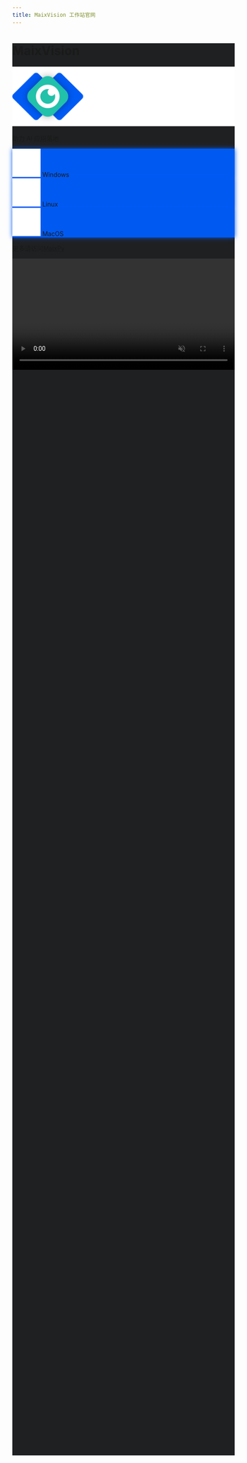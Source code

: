 ```yaml
---
title: MaixVision 工作站官网
---
```



<div>
<script src="/static/css/tailwind.css"></script>
</div>

<style>
#page_wrapper {
    background-color: #1f2022;
}
.md_page #page_content > div {
    width: 100%;
    max-width: 100%;
}
#file_list_wrapper {
    display: none;
    position: fixed;
    width: 100vw;
    height: 100vh;
    background-color: #000000cc;
    z-index: 1000;
    top: 0;
    left: 0;
}
#file_list {
    background-color: #FAFAFA;
    border-radius: 3px;
    max-width: 80%;
    min-width: 400px;
    max-height: 80%;
    min-height: 200px;
    overflow-y: auto;
}
#maixvision_video {
    height: 35rem;
}
@media (max-width: 1670px) {
    #maixvision_video {
        height: 30rem;
    }
}
@media (max-width: 1280px) {
    #maixvision_video {
        height: 20rem;
    }
}
@media (max-width: 1024px) {
    #maixvision_video {
        width: 100%;
        height: auto;
    }
}
.btn, #page_content .btn, #content_body .btn {
    background: #005af2;
    box-shadow: 0px 0px 2px 0px #005af2;
}
.btn, #page_content .btn:hover, #content_body .btn:hover {
    background: #005af2;
    box-shadow: 0px 0px 10px 0px #005af2;
}
</style>

<div id="file_list_wrapper" class="flex justify-center items-center">
    <div id="file_list" class="flex flex-col justify-center items-center space-y-5 px-5 py-10">
    </div>
</div>

<div class="w-full flex flex-wrap-reverse justify-center items-center" style="min-height:80vh; background-color:#1f2022">
    <div class="flex flex-col justify-center items-center p-10">
        <h1 class="text-4xl font-bold text-white hidden">MaixVision</h1>
        <img src="/static/image/maixvision_hor.svg" class="pointer-events-none" />
        <p class="text-xm text-white">助力 AI 应用落地</p>
        <div class="flex flex-row space-x-4 pt-10">
            <div id="win_download" class="btn flex w-32 space-x-1 justify-center items-center">
                <img src="/static/image/download.svg" class="pointer-events-none h-6 w-6" />
                <span class="text-lg">Windows</span>
            </div>
            <div id="linux_download" class="btn flex w-32 space-x-1 justify-center items-center">
                <img src="/static/image/download.svg" class="pointer-events-none h-6 w-6" />
                <span class="text-lg">Linux</span>
            </div>
            <div id="macos_download" class="btn flex w-32 space-x-1 justify-center items-center">
                <img src="/static/image/download.svg" class="pointer-events-none h-6 w-6" />
                <span class="text-lg">MacOS</span>
            </div>
        </div>
        <div class="mt-10">
            <p><span class="mr-2">更多请访问</span><a href="https://wiki.sipeed.com/maixpy/">MaixPy</a></p>
        </div>
    </div>
    <video id="maixvision_video" class="p-5" controls="false" autoplay loop muted preload src="https://wiki.sipeed.com/maixpy/static/video/maixvision.mp4" type="video/mp4">
    MaixVision
    </video>
</div>

<script>
async function getLatestVersion(filename) {
    const response = await fetch('https://cdn.sipeed.com/maixvision/' + filename + '.json');
    const data = await response.json();
    if(data.error) {
        showMsgInfo("load data failed: " + data.error);
        return;
    }
    return data;
}

var win_download = document.getElementById('win_download');
var linux_download = document.getElementById('linux_download');
var macos_download = document.getElementById('macos_download');
var file_list_wrapper = document.getElementById('file_list_wrapper');
var file_list = document.getElementById('file_list');

var win_info = undefined;
var linux_info = undefined;
var macos_info = undefined;

function showMsgInfo(msg) {
    file_list_wrapper.style.display = 'flex';
    let file_list = document.getElementById('file_list');
    file_list.innerHTML = '';
    var p = document.createElement('p');
    p.innerText = msg;
    file_list.appendChild(p);
}

function showList(files) {
    file_list_wrapper.style.display = 'flex';
    file_list.innerHTML = '';
    for (let i = files.length - 1; i >= 0; i--) {
        var a = document.createElement('a');

        a.href = 'https://cdn.sipeed.com/maixvision/' + win_info.version + '/' + files[i].url;
        a.innerText = files[i].url;
        a.className = 'p-4 bg-blue-700 text-lg rounded-md shadow hover:bg-blue-800 hover:shadow-xl';
        a.style = 'color: #FFFFFF';
        a.addEventListener('click', function () {
            file_list_wrapper.style.display = 'none';
        })

        file_list.appendChild(a);
    };
}

file_list_wrapper.addEventListener('click', function () {
    file_list_wrapper.style.display = 'none';
});

// listen to the click event
win_download.addEventListener('click', async function () {
    if (win_info === undefined) {
        showMsgInfo('加载中, 请稍候');
        return;
    }
    // if (win_info.files.length === 1) {
    //     window.location.href = 'https://cdn.sipeed.com/maixvision/' + win_info.version + '/' + win_info.files[0].url;
    // } else {
    //     showList(win_info.files);
    // }
    showList(win_info.files);
});

linux_download.addEventListener('click', async function () {
    if (linux_info === undefined) {
        showMsgInfo('加载中, 请稍候');
        return;
    }
    // if (linux_info.files.length === 1) {
    //     window.location.href = 'https://cdn.sipeed.com/maixvision/' + linux_info.version + '/' + linux_info.files[0].url;
    // } else {
    //     showList(linux_info.files);
    // }
    showList(linux_info.files);
});

macos_download.addEventListener('click', async function () {
    if (macos_info === undefined) {
        showMsgInfo('加载中, 请稍候');
        return;
    }
    // if (macos_info.files.length === 1) {
    //     window.location.href = 'https://cdn.sipeed.com/maixvision/' + macos_info.version + '/' + macos_info.files[0].url;
    // } else {
    //     showList(macos_info.files);
    // }
    showList(macos_info.files);
});

getLatestVersion("latest").then(function (data) {
    win_info = data;
});
getLatestVersion("latest-linux").then(function (data) {
    linux_info = data;
});
getLatestVersion("latest-macos").then(function (data) {
    macos_info = data;
});

</script>
